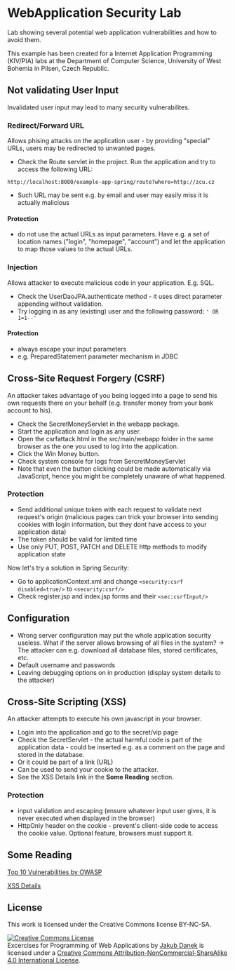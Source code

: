 WebApplication Security Lab
==========

Lab showing several potential web application vulnerabilities and how to avoid them.


This example has been created for a Internet Application Programming (KIV/PIA) labs at the Department of Computer Science,
University of West Bohemia in Pilsen, Czech Republic.

## Not validating User Input

Invalidated user input may lead to many security vulnerabilites.

### Redirect/Forward URL

Allows phising attacks on the application user - by providing "special" URLs, users may be redirected to
unwanted pages.

* Check the Route servlet in the project. Run the application and try to access the following URL:

```
http://localhost:8080/example-app-spring/route?where=http://zcu.cz
```

* Such URL may be sent e.g. by email and user may easily miss it is actually malicious

#### Protection
* do not use the actual URLs as input parameters. Have e.g. a set of location names ("login", "homepage", "account") and let the application to map those values to the actual URLs.

### Injection

Allows attacker to execute malicious code in your application. E.g. SQL.

* Check the UserDaoJPA.authenticate method - it uses direct parameter appending without validation.
* Try logging in as any (existing) user and the following password: `' OR 1=1--'`

#### Protection

* always escape your input parameters
* e.g. PreparedStatement parameter mechanism in JDBC

## Cross-Site Request Forgery (CSRF)

An attacker takes advantage of you being logged into a page to send his own requests there on your behalf (e.g. transfer money from your bank account to his).

* Check the SecretMoneyServlet in the webapp package.
* Start the application and login as any user.
* Open the csrfattack.html in the src/main/webapp folder in the same browser as the one you used to log into the application.
* Click the Win Money button.
* Check system console for logs from SercretMoneyServlet
* Note that even the button clicking could be made automatically via JavaScript, hence you might be completely unaware of what happened.

### Protection

* Send additional unique token with each request to validate next request's origin (malicious pages can trick your browser into sending cookies with login information, but they dont have access to your application data)
* The token should be valid for limited time
* Use only PUT, POST, PATCH and DELETE http methods to modify application state

Now let's try a solution in Spring Security:

* Go to applicationContext.xml and change `<security:csrf disabled=true/>` to `<security:csrf/>`
* Check register.jsp and index.jsp forms and their `<sec:csrfInput/>`

## Configuration

* Wrong server configuration may put the whole application security useless. What if the server allows browsing of all files in the system? -> The attacker can e.g. download all database files, stored certificates, etc.
* Default username and passwords
* Leaving debugging options on in production (display system details to the attacker)

## Cross-Site Scripting (XSS)

An attacker attempts to execute his own javascript in your browser.

* Login into the application and go to the secret/vip page
* Check the SecretServlet - the actual harmful code is part of the application data - could be inserted e.g. as a comment on the page and stored in the database.
* Or it could be part of a link (URL)
* Can be used to send your cookie to the attacker.
* See the XSS Details link in the **Some Reading** section.

### Protection

* input validation and escaping (ensure whatever input user gives, it is never executed when displayed in the browser)
* HttpOnly header on the cookie - prevent's client-side code to access the cookie value. Optional feature, browsers must support it.

## Some Reading

[Top 10 Vulnerabilities by OWASP](https://securityintelligence.com/the-10-most-common-application-attacks-in-action/)

[XSS Details](https://excess-xss.com/)

## License

This work is licensed under the Creative Commons license BY-NC-SA.

<a rel="license" href="http://creativecommons.org/licenses/by-nc-sa/4.0/"><img alt="Creative Commons License" style="border-width:0" src="https://i.creativecommons.org/l/by-nc-sa/4.0/88x31.png" /></a><br /><span xmlns:dct="http://purl.org/dc/terms/" property="dct:title">Excercises for Programming of Web Applications</span> by <a xmlns:cc="http://creativecommons.org/ns#" href="http://daneka.org" property="cc:attributionName" rel="cc:attributionURL">Jakub Danek</a> is licensed under a <a rel="license" href="http://creativecommons.org/licenses/by-nc-sa/4.0/">Creative Commons Attribution-NonCommercial-ShareAlike 4.0 International License</a>.
